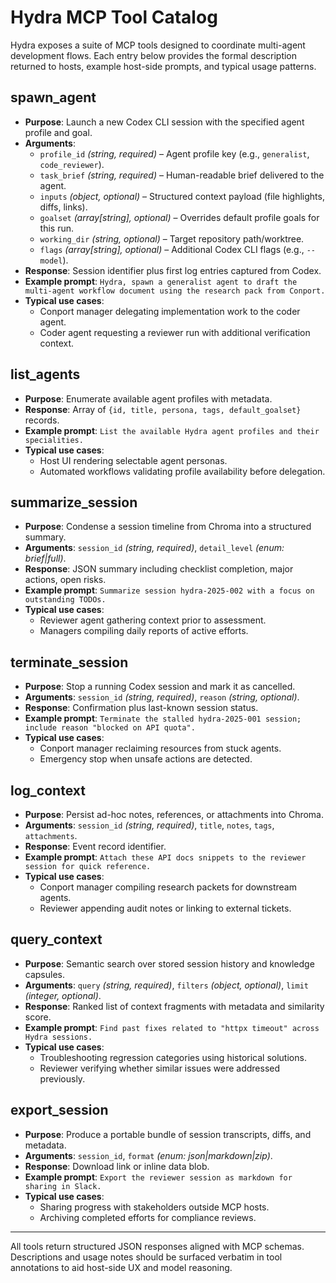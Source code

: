 # Hydra MCP Tool Catalog

Hydra exposes a suite of MCP tools designed to coordinate multi-agent development flows.
Each entry below provides the formal description returned to hosts, example host-side
prompts, and typical usage patterns.

## spawn_agent
- **Purpose**: Launch a new Codex CLI session with the specified agent profile and goal.
- **Arguments**:
  - `profile_id` *(string, required)* – Agent profile key (e.g., `generalist`, `code_reviewer`).
  - `task_brief` *(string, required)* – Human-readable brief delivered to the agent.
  - `inputs` *(object, optional)* – Structured context payload (file highlights, diffs, links).
  - `goalset` *(array[string], optional)* – Overrides default profile goals for this run.
  - `working_dir` *(string, optional)* – Target repository path/worktree.
  - `flags` *(array[string], optional)* – Additional Codex CLI flags (e.g., `--model`).
- **Response**: Session identifier plus first log entries captured from Codex.
- **Example prompt**: `Hydra, spawn a generalist agent to draft the multi-agent workflow
document using the research pack from Conport.`
- **Typical use cases**:
  - Conport manager delegating implementation work to the coder agent.
  - Coder agent requesting a reviewer run with additional verification context.

## list_agents
- **Purpose**: Enumerate available agent profiles with metadata.
- **Response**: Array of `{id, title, persona, tags, default_goalset}` records.
- **Example prompt**: `List the available Hydra agent profiles and their specialities.`
- **Typical use cases**:
  - Host UI rendering selectable agent personas.
  - Automated workflows validating profile availability before delegation.

## summarize_session
- **Purpose**: Condense a session timeline from Chroma into a structured summary.
- **Arguments**: `session_id` *(string, required)*, `detail_level` *(enum: brief|full)*.
- **Response**: JSON summary including checklist completion, major actions, open risks.
- **Example prompt**: `Summarize session hydra-2025-002 with a focus on outstanding TODOs.`
- **Typical use cases**:
  - Reviewer agent gathering context prior to assessment.
  - Managers compiling daily reports of active efforts.

## terminate_session
- **Purpose**: Stop a running Codex session and mark it as cancelled.
- **Arguments**: `session_id` *(string, required)*, `reason` *(string, optional)*.
- **Response**: Confirmation plus last-known session status.
- **Example prompt**: `Terminate the stalled hydra-2025-001 session; include reason
"blocked on API quota".`
- **Typical use cases**:
  - Conport manager reclaiming resources from stuck agents.
  - Emergency stop when unsafe actions are detected.

## log_context
- **Purpose**: Persist ad-hoc notes, references, or attachments into Chroma.
- **Arguments**: `session_id` *(string, required)*, `title`, `notes`, `tags`, `attachments`.
- **Response**: Event record identifier.
- **Example prompt**: `Attach these API docs snippets to the reviewer session for quick
reference.`
- **Typical use cases**:
  - Conport manager compiling research packets for downstream agents.
  - Reviewer appending audit notes or linking to external tickets.

## query_context
- **Purpose**: Semantic search over stored session history and knowledge capsules.
- **Arguments**: `query` *(string, required)*, `filters` *(object, optional)*,
  `limit` *(integer, optional)*.
- **Response**: Ranked list of context fragments with metadata and similarity score.
- **Example prompt**: `Find past fixes related to "httpx timeout" across Hydra sessions.`
- **Typical use cases**:
  - Troubleshooting regression categories using historical solutions.
  - Reviewer verifying whether similar issues were addressed previously.

## export_session
- **Purpose**: Produce a portable bundle of session transcripts, diffs, and metadata.
- **Arguments**: `session_id`, `format` *(enum: json|markdown|zip)*.
- **Response**: Download link or inline data blob.
- **Example prompt**: `Export the reviewer session as markdown for sharing in Slack.`
- **Typical use cases**:
  - Sharing progress with stakeholders outside MCP hosts.
  - Archiving completed efforts for compliance reviews.

---

All tools return structured JSON responses aligned with MCP schemas. Descriptions and
usage notes should be surfaced verbatim in tool annotations to aid host-side UX and model
reasoning.
